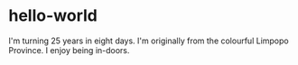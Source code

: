 # hello-world
I'm turning 25 years in eight days. I'm originally from the colourful Limpopo Province. I enjoy being in-doors. 
